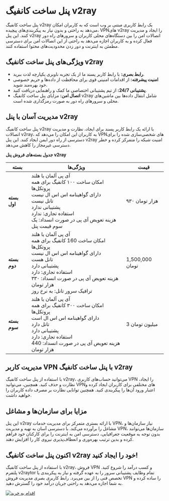 # پنل ساخت کانفیگ v2ray

پنل ساخت کانفیگ v2ray یک رابط کاربری مبتنی بر وب است که به کاربران امکان می‌دهد به راحتی و بدون نیاز به پیکربندی‌های پیچیده، VPN‌های v2ray را ایجاد و مدیریت کنند. این پنل v2ray اتصالات امن را بین دستگاه‌های محلی کاربران و سرورهای راه دور فعال کرده و به کاربران اجازه می‌دهد به راحتی از این اتصالات امن برای دسترسی مطمئن به اینترنت و دور زدن محدودیت‌های محتوا استفاده کنند.

## ویژگی‌های پنل ساخت کانفیگ v2ray

- **رابط بصری:** با رابط کاربر پسند ما از یک تجربه ناوبری یکپارچه لذت ببرید.
- **امنیت پیشرفته:** از اقدامات امنیتی قوی برای محافظت از داده‌ها و حریم خصوصی خود بهره‌مند شوید.
- **پشتیبانی 24/7:** از تیم پشتیبانی اختصاصی ما کمک و راهنمایی دریافت کنید.
- **اتصال امن:** مزایای پنل ساخت کانفیگ v2ray شامل انتقال داده‌ها بین ماشین‌های محلی و سرورهای راه دور به صورت رمزگذاری شده است.

## مدیریت آسان با پنل v2ray

پنل ساخت کانفیگ v2ray با ارائه یک رابط کاربر پسند برای ایجاد، نظارت و مدیریت اتصالات v2ray، به کاربران این امکان را می‌دهد که VPN‌های شخصی‌سازی شده را برای دسترسی از راه دور ایمن ایجاد کنند. این پنل v2ray امنیت شبکه را متمرکز کرده و خطر دسترسی غیرمجاز را کاهش می‌دهد.

**جدول بسته‌های فروش پنل v2ray**

| بسته | ویژگی‌ها | قیمت |
|------|----------|-------|
| **بسته اول** | آی پی آلمان یا هلند<br>امکان ساخت ۱۰۰ کانفیگ برای همه پروتکل‌ها<br>دارای گواهینامه اس اس ال نیست<br>تانل نیست<br>پشتیبانی ندارد<br>استفاده تجاری: ندارد<br>هزینه تعویض آی پی در صورت انسداد: یک سوم قیمت پنل | ۹۳۰ هزار تومان |
| **بسته دوم** | آی پی آلمان یا هلند<br>امکان ساخت 160 کانفیگ برای همه پروتکل‌ها<br>دارای گواهینامه اس اس ال نیست<br>تانل هست<br>پشتیبانی دارد<br>استفاده تجاری: دارد<br>هزینه تعویض آی پی در صورت انسداد: ۳۳۰ هزار تومان<br>ترافیک سرور تانل: به نرخ روز | 1,500,000 تومان |
| **بسته سوم** | آی پی آلمان یا هلند<br>امکان ساخت ۳۰۰ کانفیگ برای همه پروتکل‌ها<br>دارای گواهینامه اس اس ال است<br>تانل دارد<br>پشتیبانی دارد<br>استفاده تجاری: دارد<br>هزینه تعویض آی پی در صورت انسداد: 440 هزار تومان | 3 میلیون تومان |

## مدیریت کاربر VPN با پنل ساخت کانفیگ v2ray

با استفاده از پنل ساخت کانفیگ v2ray، می‌توانید حساب‌های کاربری VPN را ایجاد، نظارت و حذف کنید. همچنین، می‌توانید VPN‌های مختلفی برای کاربران ایجاد کرده و اعتبار ورود آن‌ها را پیکربندی کنید. همچنین توانایی نظارت بر مصرف داده کاربران را خواهید داشت.

## مزایا برای سازمان‌ها و مشاغل

این پنل v2ray با ارائه بستری متمرکز برای مدیریت خدمات VPN، نیاز سازمان‌ها و مشاغل را برآورده می‌کند. با دسترسی آسان به تهیه و مدیریت VPN، سازمان‌ها می‌توانند بدون توجه به موقعیت جغرافیایی، دسترسی امن به اینترنت را برای کارکنان خود فراهم کرده و بدین ترتیب بهره‌وری و انعطاف‌پذیری نیروی کار را افزایش دهند.

## اکنون پنل ساخت کانفیگ v2ray خود را ایجاد کنید!

با استفاده از پنل ساخت کانفیگ v2ray، فروش VPN و کسب درآمد را شروع کنید. پلتفرم v2raytor تمام وظایف پشتیبانی سرور را به عهده گرفته و نیاز به پیکربندی یا تخصص فنی را از بین می‌برد. رابط کاربری بصری مدیریت فروش VPN را ساده کرده و به شما اجازه می‌دهد به راحتی جریان درآمد خود را گسترش دهید.

[![اقدام به خرید](https://via.placeholder.com/200x60/007BFF/FFFFFF?text=اقدام+به+خرید)](https://t.me/arzenow)

